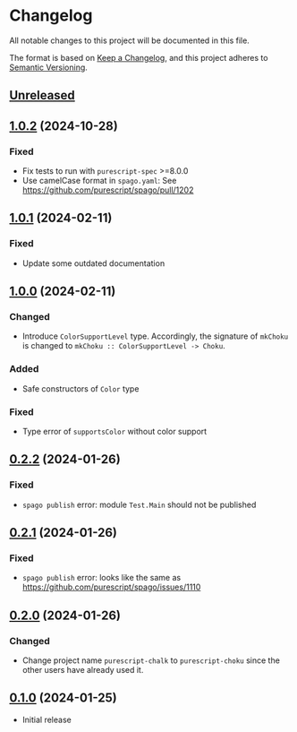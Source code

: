 # Changelog

All notable changes to this project will be documented in this file.

The format is based on [Keep a Changelog][1],
and this project adheres to [Semantic Versioning][2].

[1]: https://keepachangelog.com/en/1.0.0/
[2]: https://semver.org/spec/v2.0.0.html

## [Unreleased]

## [1.0.2] (2024-10-28)

### Fixed

- Fix tests to run with `purescript-spec` >=8.0.0
- Use camelCase format in `spago.yaml`:
  See https://github.com/purescript/spago/pull/1202

## [1.0.1] (2024-02-11)

### Fixed

- Update some outdated documentation

## [1.0.0] (2024-02-11)

### Changed

- Introduce `ColorSupportLevel` type.
  Accordingly, the signature of `mkChoku` is changed to
  `mkChoku :: ColorSupportLevel -> Choku`.

### Added

- Safe constructors of `Color` type

### Fixed

- Type error of `supportsColor` without color support
  
## [0.2.2] (2024-01-26)

### Fixed

- `spago publish` error: module `Test.Main` should not be published

## [0.2.1] (2024-01-26)

### Fixed

- `spago publish` error: looks like the same as
  https://github.com/purescript/spago/issues/1110


## [0.2.0] (2024-01-26)

### Changed

- Change project name `purescript-chalk` to `purescript-choku`
  since the other users have already used it.

## [0.1.0] (2024-01-25)

- Initial release

[Unreleased]: https://github.com/m15a/purescript-choku/tree/main
[1.0.2]: https://github.com/m15a/purescript-choku/releases/tag/v1.0.2
[1.0.1]: https://github.com/m15a/purescript-choku/releases/tag/v1.0.1
[1.0.0]: https://github.com/m15a/purescript-choku/releases/tag/v1.0.0
[0.2.2]: https://github.com/m15a/purescript-choku/releases/tag/v0.2.2
[0.2.1]: https://github.com/m15a/purescript-choku/tree/v0.2.1
[0.2.0]: https://github.com/m15a/purescript-choku/tree/v0.2.0
[0.1.0]: https://github.com/m15a/purescript-choku/tree/v0.1.0

<!-- vim: set tw=72 spell: -->
